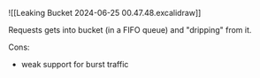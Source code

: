 
![[Leaking Bucket 2024-06-25 00.47.48.excalidraw]]

Requests gets into bucket (in a FIFO queue) and "dripping" from it.

Cons:
- weak support for burst traffic